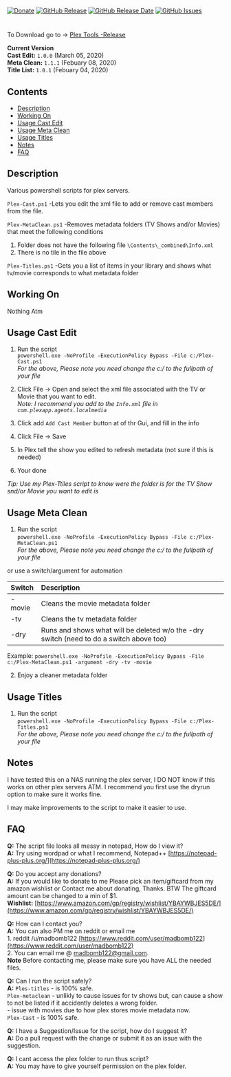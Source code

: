 [![Donate](https://img.shields.io/badge/Donate-Amazon-yellowgreen.svg?style=plastic)](https://www.amazon.com/gp/registry/wishlist/YBAYWBJES5DE/)
[![GitHub Release](https://img.shields.io/github/release/madbomb122/PlexTools.svg?style=plastic)](https://github.com/madbomb122/PlexTools/releases)
[![GitHub Release Date](https://img.shields.io/github/release-date/madbomb122/PlexTools.svg?style=plastic)](https://github.com/madbomb122/PlexTools/releases)
[![GitHub Issues](https://img.shields.io/github/issues/madbomb122/PlexTools.svg?style=plastic)](https://github.com/madbomb122/PlexTools/issues)
# 
To Download go to -> [Plex Tools -Release](https://github.com/madbomb122/PlexTools/releases)  

**Current Version**   
**Cast Edit:** `1.0.0` (March 05, 2020)   
**Meta Clean:** `1.1.1` (Febuary 08, 2020)   
**Title List:** `1.0.1` (Febuary 04, 2020)   

## Contents
 - [Description](#description)
 - [Working On](#working-on)
 - [Usage Cast Edit](#usage-cast-edit)
 - [Usage Meta Clean](#usage-meta-clean)
 - [Usage Titles](#usage-titles)
 - [Notes](#notes)
 - [FAQ](#faq)

## Description
Various powershell scripts for plex servers.   

`Plex-Cast.ps1` -Lets you edit the xml file to add or remove cast members from the file.

`Plex-MetaClean.ps1` -Removes metadata folders (TV Shows and/or Movies) that meet the following conditions
1. Folder does not have the following file `\Contents\_combined\Info.xml`
2. There is no tile in the file above

`Plex-Titles.ps1` -Gets you a list of items in your library and shows what tv/movie corresponds to what metadata folder

## Working On
Nothing Atm

## Usage Cast Edit
1. Run the script  
`powershell.exe -NoProfile -ExecutionPolicy Bypass -File c:/Plex-Cast.ps1`  
*For the above, Please note you need change the c:/ to the fullpath of your file*  

2. Click File -> Open and select the xml file associated with the TV or Movie that you want to edit.  
*Note: I recommend you add to the `Info.xml` file in `com.plexapp.agents.localmedia`*
3. Click add `Add Cast Member` button at of thr Gui, and fill in the info
4. Click File -> Save
5. In Plex tell the show you edited to refresh metadata (not sure if this is needed)
6. Your done

*Tip: Use my Plex-Ttiles script to know were the folder is for the TV Show snd/or Movie you want to edit is*

## Usage Meta Clean
1. Run the script  
`powershell.exe -NoProfile -ExecutionPolicy Bypass -File c:/Plex-MetaClean.ps1`  
*For the above, Please note you need change the c:/ to the fullpath of your file*  

or use a switch/argument for automation

|     Switch     |                                   Description                                            |
| :------------- | :----------------------------------------------------------------------------------------|
| -movie         | Cleans the movie metadata folder                                                         |
| -tv            | Cleans the tv metadata folder                                                            |
| -dry           | Runs and shows what will be deleted w/o the -dry switch (need to do a switch above too)  |

Example: 
`powershell.exe -NoProfile -ExecutionPolicy Bypass -File c:/Plex-MetaClean.ps1 -argument -dry -tv -movie`  

2. Enjoy a cleaner metadata folder  

## Usage Titles
1. Run the script  
`powershell.exe -NoProfile -ExecutionPolicy Bypass -File c:/Plex-Titles.ps1`  
*For the above, Please note you need change the c:/ to the fullpath of your file*  

## Notes
I have tested this on a NAS running the plex server, I DO NOT know if this works on other plex servers ATM. I recommend you first use the dryrun option to make sure it works fine.  

I may make improvements to the script to make it easier to use.

## FAQ
**Q:** The script file looks all messy in notepad, How do I view it?   
**A:** Try using wordpad or what I recommend, Notepad++ [https://notepad-plus-plus.org/](https://notepad-plus-plus.org/) 

**Q:** Do you accept any donations?   
**A:** If you would like to donate to me Please pick an item/giftcard from my amazon wishlist or Contact me about donating, Thanks. BTW The giftcard amount can be changed to a min of $1.   
**Wishlist:** [https://www.amazon.com/gp/registry/wishlist/YBAYWBJES5DE/](https://www.amazon.com/gp/registry/wishlist/YBAYWBJES5DE/)  

**Q:** How can I contact you?  
**A:** You can also PM me on reddit or email me  
         1. reddit /u/madbomb122 [https://www.reddit.com/user/madbomb122](https://www.reddit.com/user/madbomb122)  
         2. You can email me @ madbomb122@gmail.com.  
**Note** Before contacting me, please make sure you have ALL the needed files.

**Q:** Can I run the script safely?   
**A:** `Ples-titles` - is 100% safe.  
       `Plex-metaclean` - unlikly to cause issues for tv shows but, can cause a show to not be listed if it accidently deletes a wrong folder.   
                        - issue with movies due to how plex stores movie metadata now.   
       `Plex-Cast` - is 100% safe.

**Q:** I have a Suggestion/Issue for the script, how do I suggest it?   
**A:** Do a pull request with the change or submit it as an issue with the suggestion.   

**Q:** I cant access the plex folder to run thus script?   
**A:** You may have to give yourself permission on the plex folder.   
